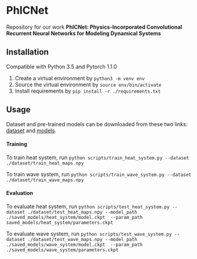 # PhICNet

Repository for our work **PhICNet: Physics-Incorporated Convolutional Recurrent Neural Networks for Modeling Dynamical Systems**

## Installation

Compatible with Python 3.5 and Pytorch 1.1.0

1. Create a virtual environment by `python3 -m venv env`
2. Source the virtual environment by `source env/bin/activate`
3. Install requirements by `pip install -r ./requirements.txt`

## Usage

Dataset and pre-trained models can be downloaded from these two links: [dataset](http://bit.ly/31TPu2I) and [models](http://bit.ly/31Q11jT).

#### Training
To train heat system, run `python scripts/train_heat_system.py --dataset ./dataset/train_heat_maps.npy`

To train wave system, run `python scripts/train_wave_system.py --dataset ./dataset/train_wave_maps.npy`


#### Evaluation
To evaluate heat system, run `python scripts/test_heat_system.py --dataset ./dataset/test_heat_maps.npy --model_path ./saved_models/heat_system/model.ckpt  --param_path saved_models/heat_system/parameters.ckpt`

To evaluate wave system, run `python scripts/test_wave_system.py --dataset ./dataset/test_wave_maps.npy --model_path ./saved_models/wave_system/model.ckpt  --param_path ./saved_models/wave_system/parameters.ckpt`

